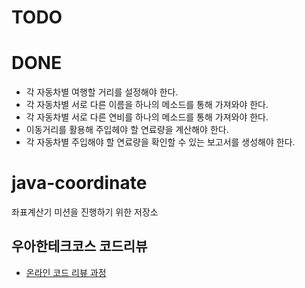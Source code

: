 # TODO

# DONE
* 각 자동차별 여행할 거리를 설정해야 한다.
* 각 자동차별 서로 다른 이름을 하나의 메소드를 통해 가져와야 한다.
* 각 자동차별 서로 다른 연비를 하나의 메소드를 통해 가져와야 한다.
* 이동거리를 활용해 주입헤야 할 연료량을 계산해야 한다.
* 각 자동차별 주입해야 할 연료량을 확인할 수 있는 보고서를 생성해야 한다.

# java-coordinate
좌표계산기 미션을 진행하기 위한 저장소

## 우아한테크코스 코드리뷰
* [온라인 코드 리뷰 과정](https://github.com/woowacourse/woowacourse-docs/blob/master/maincourse/README.md)
